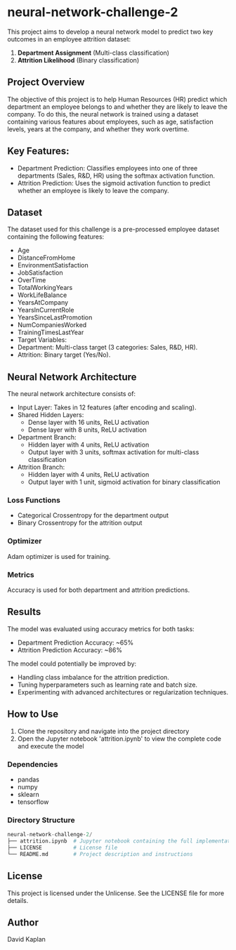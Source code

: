 # neural-network-challenge-2
This project aims to develop a neural network model to predict two key outcomes in an employee attrition dataset:
1. **Department Assignment** (Multi-class classification)
2. **Attrition Likelihood** (Binary classification)

## Project Overview
The objective of this project is to help Human Resources (HR) predict which department an employee belongs to and whether they are likely to leave the company. To do this, the neural network is trained using a dataset containing various features about employees, such as age, satisfaction levels, years at the company, and whether they work overtime.

## Key Features:
* Department Prediction: Classifies employees into one of three departments (Sales, R&D, HR) using the softmax activation function.
* Attrition Prediction: Uses the sigmoid activation function to predict whether an employee is likely to leave the company.

## Dataset
The dataset used for this challenge is a pre-processed employee dataset containing the following features:
* Age
* DistanceFromHome
* EnvironmentSatisfaction
* JobSatisfaction
* OverTime
* TotalWorkingYears
* WorkLifeBalance
* YearsAtCompany
* YearsInCurrentRole
* YearsSinceLastPromotion
* NumCompaniesWorked
* TrainingTimesLastYear
* Target Variables:
* Department: Multi-class target (3 categories: Sales, R&D, HR).
* Attrition: Binary target (Yes/No).

## Neural Network Architecture
The neural network architecture consists of:
* Input Layer: Takes in 12 features (after encoding and scaling).
* Shared Hidden Layers:
    * Dense layer with 16 units, ReLU activation
    * Dense layer with 8 units, ReLU activation
* Department Branch:
    * Hidden layer with 4 units, ReLU activation
    * Output layer with 3 units, softmax activation for multi-class classification
* Attrition Branch:
    * Hidden layer with 4 units, ReLU activation
    * Output layer with 1 unit, sigmoid activation for binary classification

### Loss Functions
* Categorical Crossentropy for the department output
* Binary Crossentropy for the attrition output

### Optimizer
Adam optimizer is used for training.

### Metrics
Accuracy is used for both department and attrition predictions.

## Results
The model was evaluated using accuracy metrics for both tasks:
* Department Prediction Accuracy: ~65%
* Attrition Prediction Accuracy: ~86%

The model could potentially be improved by:
* Handling class imbalance for the attrition prediction.
* Tuning hyperparameters such as learning rate and batch size.
* Experimenting with advanced architectures or regularization techniques.

## How to Use
1. Clone the repository and navigate into the project directory
2. Open the Jupyter notebook 'attrition.ipynb' to view the complete code and execute the model

### Dependencies
* pandas
* numpy
* sklearn
* tensorflow

### Directory Structure
```python
neural-network-challenge-2/
├── attrition.ipynb  # Jupyter notebook containing the full implementation of the model
├── LICENSE          # License file
└── README.md        # Project description and instructions
```

## License
This project is licensed under the Unlicense. See the LICENSE file for more details.

## Author
David Kaplan